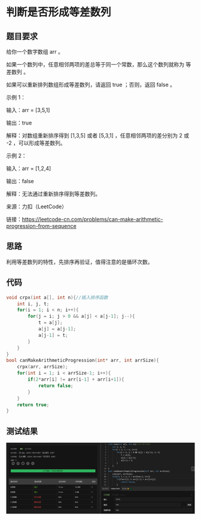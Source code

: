# 判断是否形成等差数列
## 题目要求
给你一个数字数组 arr 。

如果一个数列中，任意相邻两项的差总等于同一个常数，那么这个数列就称为 等差数列 。

如果可以重新排列数组形成等差数列，请返回 true ；否则，返回 false 。

示例 1：

输入：arr = [3,5,1]

输出：true

解释：对数组重新排序得到 [1,3,5] 或者 [5,3,1] ，任意相邻两项的差分别为 2 或 -2 ，可以形成等差数列。

示例 2：

输入：arr = [1,2,4]

输出：false

解释：无法通过重新排序得到等差数列。

来源：力扣（LeetCode）

链接：https://leetcode-cn.com/problems/can-make-arithmetic-progression-from-sequence
## 思路
利用等差数列的特性，先排序再验证，值得注意的是循环次数。
## 代码
```c
void crpx(int a[], int n){//插入排序函数
    int i, j, t;
    for(i = 1; i < n; i++){
        for(j = i; j > 0 && a[j] < a[j-1]; j--){
            t = a[j];
            a[j] = a[j-1];
            a[j-1] = t;
        }
    }
}
bool canMakeArithmeticProgression(int* arr, int arrSize){
    crpx(arr, arrSize);
    for(int i = 1; i < arrSize-1; i++){
        if(2*arr[i] != arr[i-1] + arr[i+1]){
            return false;
        }
    }
    return true;
}
```
## 测试结果
![判断是否形成等差数列](https://github.com/xycg529/Summer/blob/master/3.%E4%BA%8C%E5%88%86%E6%9F%A5%E6%89%BE%E6%B3%95%E4%B8%8E%E6%8E%92%E5%BA%8F/pictures/%E5%88%A4%E6%96%AD%E6%98%AF%E5%90%A6%E5%BD%A2%E6%88%90%E7%AD%89%E5%B7%AE%E6%95%B0%E5%88%97.PNG)

